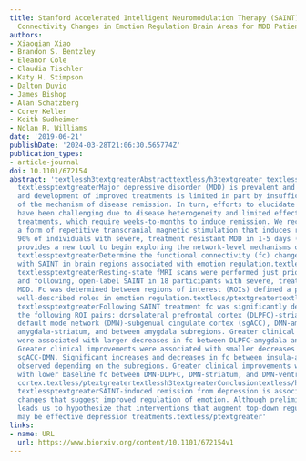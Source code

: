 ```yaml
---
title: Stanford Accelerated Intelligent Neuromodulation Therapy (SAINT) Induces Functional
  Connectivity Changes in Emotion Regulation Brain Areas for MDD Patients
authors:
- Xiaoqian Xiao
- Brandon S. Bentzley
- Eleanor Cole
- Claudia Tischler
- Katy H. Stimpson
- Dalton Duvio
- James Bishop
- Alan Schatzberg
- Corey Keller
- Keith Sudheimer
- Nolan R. Williams
date: '2019-06-21'
publishDate: '2024-03-28T21:06:30.565774Z'
publication_types:
- article-journal
doi: 10.1101/672154
abstract: 'textlessh3textgreaterAbstracttextless/h3textgreater textlessh3textgreaterBackgroundtextless/h3textgreater
  textlessptextgreaterMajor depressive disorder (MDD) is prevalent and debilitating,
  and development of improved treatments is limited in part by insufficient understanding
  of the mechanism of disease remission. In turn, efforts to elucidate mechanisms
  have been challenging due to disease heterogeneity and limited effectiveness of
  treatments, which require weeks-to-months to induce remission. We recently developed
  a form of repetitive transcranial magnetic stimulation that induces remission in
  90% of individuals with severe, treatment resistant MDD in 1-5 days (SAINT). This
  provides a new tool to begin exploring the network-level mechanisms of MDD remission.textless/ptextgreatertextlessh3textgreaterObjectivetextless/h3textgreater
  textlessptextgreaterDetermine the functional connectivity (fc) changes that occur
  with SAINT in brain regions associated with emotion regulation.textless/ptextgreatertextlessh3textgreaterMethodstextless/h3textgreater
  textlessptextgreaterResting-state fMRI scans were performed just prior to (baseline),
  and following, open-label SAINT in 18 participants with severe, treatment-resistant
  MDD. Fc was determined between regions of interest (ROIs) defined a priori with
  well-described roles in emotion regulation.textless/ptextgreatertextlessh3textgreaterResultstextless/h3textgreater
  textlessptextgreaterFollowing SAINT treatment fc was significantly decreased between
  the following ROI pairs: dorsolateral prefrontal cortex (DLPFC)-striatum, DLPFC-amygdala,
  default mode network (DMN)-subgenual cingulate cortex (sgACC), DMN-amygdala, DMN-striatum,
  amygdala-striatum, and between amygdala subregions. Greater clinical improvements
  were associated with larger decreases in fc between DLPFC-amygdala and DLPFC-insula.
  Greater clinical improvements were associated with smaller decreases in fc between
  sgACC-DMN. Significant increases and decreases in fc between insula-amygdala were
  observed depending on the subregions. Greater clinical improvements were associated
  with lower baseline fc between DMN-DLPFC, DMN-striatum, and DMN-ventrolateral prefrontal
  cortex.textless/ptextgreatertextlessh3textgreaterConclusiontextless/h3textgreater
  textlessptextgreaterSAINT-induced remission from depression is associated with fc
  changes that suggest improved regulation of emotion. Although preliminary, this
  leads us to hypothesize that interventions that augment top-down regulation of emotion
  may be effective depression treatments.textless/ptextgreater'
links:
- name: URL
  url: https://www.biorxiv.org/content/10.1101/672154v1
---
```

